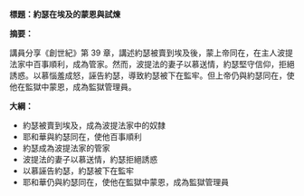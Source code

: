 **標題：約瑟在埃及的蒙恩與試煉**

**摘要：**

講員分享《創世紀》第 39 章，講述約瑟被賣到埃及後，蒙上帝同在，在主人波提法家中百事順利，成為管家。然而，波提法的妻子以慕送情，約瑟堅守信仰，拒絕誘惑。以慕惱羞成怒，誣告約瑟，導致約瑟被下在監牢。但上帝仍與約瑟同在，使他在監獄中蒙恩，成為監獄管理員。

**大綱：**

* 約瑟被賣到埃及，成為波提法家中的奴隸
* 耶和華與約瑟同在，使他百事順利
* 約瑟成為波提法家的管家
* 波提法的妻子以慕送情，約瑟拒絕誘惑
* 以慕誣告約瑟，約瑟被下在監牢
* 耶和華仍與約瑟同在，使他在監獄中蒙恩，成為監獄管理員